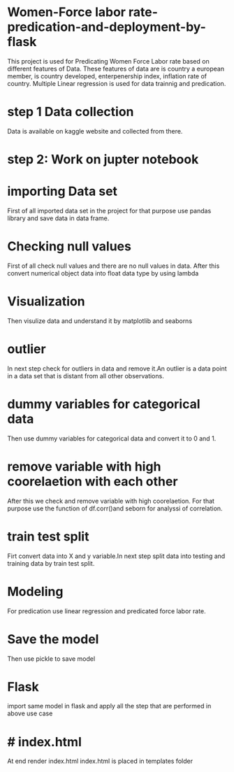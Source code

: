 # Women-Force labor rate-predication-and-deployment-by-flask
This project is used for Predicating Women Force Labor rate based on different features of Data. These features of data are is country a european member, is country developed, enterpenership index, inflation rate of country. Multiple Linear regression is used for data trainnig and predication. 
# step 1 Data collection
Data is available on kaggle website and collected from there.
# step 2: Work on jupter notebook
# importing Data set
First of all imported data set in the project for that purpose use pandas library and save data in data frame.
# Checking null values
First of all check null values and there are no null values in data. After this convert numerical object data into float data type by using lambda
# Visualization
Then visulize data and understand it by matplotlib and seaborns
# outlier
In next step check for outliers in data and remove it.An outlier is a data point in a data set that is distant from all other observations.
# dummy variables for categorical data
Then use dummy variables for categorical data and convert it to 0 and 1.
# remove variable with high coorelaetion with each other
After this we check and remove variable with high coorelaetion. For that purpose use the function of df.corr()and seborn for analyssi of correlation.
# train test split 
 Firt convert data into X and y variable.In next step split data into testing and training data by train test split.
 # Modeling
For predication use linear regression and predicated force labor rate.
# Save the model
Then use pickle to save model
# Flask
import same model in flask and apply all the step that are performed in above use case
# # index.html
At end render index.html
index.html is placed in templates folder

